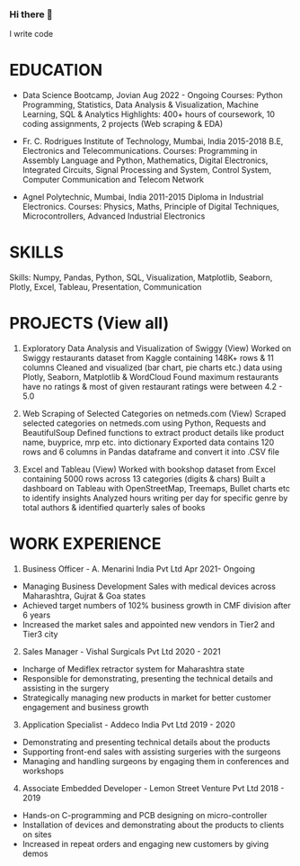 ### Hi there 👋

<!--
**rahulhande13/rahulhande13** is a ✨ _special_ ✨ repository because its `README.md` (this file) appears on your GitHub profile.

Here are some ideas to get you started:

- 🔭 I’m currently working on ...
- 🌱 I’m currently learning ...
- 👯 I’m looking to collaborate on ...
- 🤔 I’m looking for help with ...
- 💬 Ask me about ...
- 📫 How to reach me: ...
- 😄 Pronouns: ...
- ⚡ Fun fact: ...
-->
I write code

# EDUCATION

- Data Science Bootcamp, Jovian 	                                                                                      Aug 2022 - Ongoing
Courses: Python Programming, Statistics, Data Analysis & Visualization, Machine Learning, SQL & Analytics
Highlights: 400+ hours of coursework, 10 coding assignments, 2 projects (Web scraping & EDA)

- Fr. C. Rodrigues Institute of Technology, Mumbai, India       			                             2015-2018
B.E, Electronics and Telecommunications.
Courses: Programming in Assembly Language and Python, Mathematics, Digital Electronics, Integrated Circuits, Signal Processing and System, Control System, Computer Communication and Telecom Network 

- Agnel Polytechnic, Mumbai, India  	                						      2011-2015
Diploma in Industrial Electronics.
Courses: Physics, Maths, Principle of Digital Techniques, Microcontrollers, Advanced Industrial Electronics

# SKILLS 

Skills: Numpy, Pandas, Python, SQL, Visualization, Matplotlib, Seaborn, Plotly, Excel, Tableau, Presentation, Communication


# PROJECTS (View all)

1. Exploratory Data Analysis and Visualization of Swiggy (View)
Worked on Swiggy restaurants dataset from Kaggle containing 148K+ rows & 11 columns 
Cleaned and visualized (bar chart, pie charts etc.) data using Plotly, Seaborn, Matplotlib & WordCloud
Found maximum restaurants have no ratings & most of given restaurant ratings were between 4.2 - 5.0

2. Web Scraping of Selected Categories on netmeds.com (View)
Scraped selected categories on netmeds.com using Python, Requests and BeautifulSoup
Defined functions to extract product details like product name, buyprice, mrp etc. into dictionary
Exported data contains 120 rows and 6 columns in Pandas dataframe and convert it into .CSV file

3. Excel and Tableau (View)
Worked with bookshop dataset from Excel containing 5000 rows across 13 categories (digits & chars)
Built a dashboard on Tableau with OpenStreetMap, Treemaps, Bullet charts etc to identify insights
Analyzed hours writing per day for specific genre by total authors & identified quarterly sales of books


# WORK EXPERIENCE

1. Business Officer - A. Menarini India Pvt Ltd                                                                                      Apr 2021- Ongoing
- Managing Business Development Sales with medical devices across Maharashtra, Gujrat & Goa states
- Achieved target numbers of 102%  business growth in CMF division after 6 years
- Increased the market sales and appointed new vendors in Tier2 and Tier3 city

2. Sales Manager - Vishal Surgicals Pvt Ltd                                                                                    		     2020 - 2021
- Incharge of Mediflex retractor system for Maharashtra state
- Responsible for demonstrating, presenting the technical details and assisting in the surgery
- Strategically managing new products in market for better customer engagement and business growth

3. Application Specialist - Addeco India Pvt Ltd                                                                             		     2019 - 2020 
- Demonstrating and presenting technical details about the products
- Supporting front-end sales with assisting surgeries with the surgeons
- Managing and handling surgeons by engaging them in conferences and workshops

4. Associate Embedded Developer - Lemon Street Venture Pvt Ltd                                                              2018 - 2019
- Hands-on C-programming and PCB designing on micro-controller
- Installation of devices and demonstrating about the products to clients on sites
- Increased in repeat orders and engaging new customers by giving  demos
